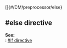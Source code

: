 []{#/DM/preprocessor/else}    
## #else directive    
**See:**    
:   [#if directive](/ref/DM/preprocessor/if)  